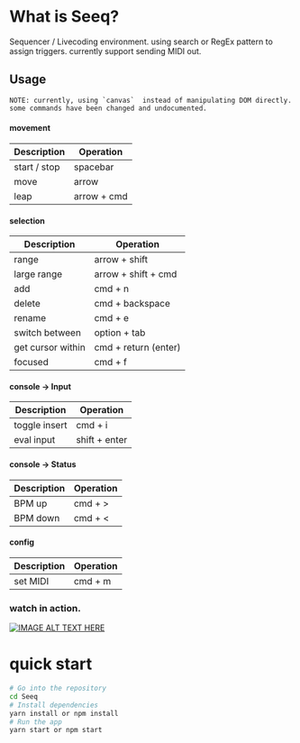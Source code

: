 # What is Seeq?

Sequencer / Livecoding environment.
using search or RegEx pattern to assign triggers.
currently support sending MIDI out.

## Usage

```
NOTE: currently, using `canvas`  instead of manipulating DOM directly.
some commands have been changed and undocumented.
```

#### movement
Description |  Operation
--- | ---
start / stop | spacebar
move | arrow
leap | arrow + cmd


#### selection
Description |  Operation
--- | ---
range | arrow + shift
large range | arrow + shift + cmd
add | cmd + n
delete | cmd + backspace
rename | cmd + e
switch between | option + tab
get cursor within | cmd + return (enter)
focused | cmd + f

#### console -> Input
Description |  Operation
--- | ---
toggle insert | cmd + i
eval input | shift + enter

#### console -> Status
Description |  Operation
--- | ---
BPM up | cmd + >
BPM down | cmd + <

#### config
Description |  Operation
--- | ---
set MIDI | cmd + m




### watch in action.

[![IMAGE ALT TEXT HERE](https://i.ytimg.com/vi/DGaakhSvYOg/hqdefault.jpg)](https://www.youtube.com/watch?v=DGaakhSvYOg)



# quick start

```bash
# Go into the repository
cd Seeq
# Install dependencies
yarn install or npm install
# Run the app
yarn start or npm start
```
